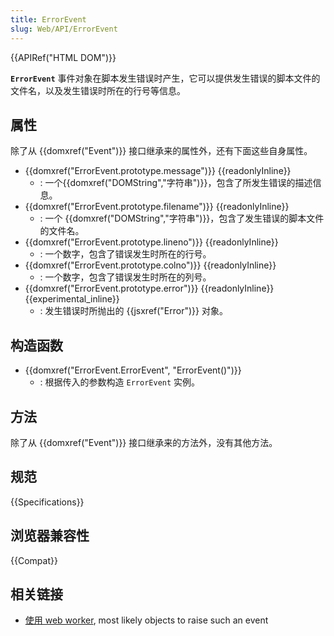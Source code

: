 ```yaml
---
title: ErrorEvent
slug: Web/API/ErrorEvent
---
```


{{APIRef("HTML DOM")}}

**`ErrorEvent`** 事件对象在脚本发生错误时产生，它可以提供发生错误的脚本文件的文件名，以及发生错误时所在的行号等信息。

## 属性

除了从 {{domxref("Event")}} 接口继承来的属性外，还有下面这些自身属性。

- {{domxref("ErrorEvent.prototype.message")}} {{readonlyInline}}
  - : 一个{{domxref("DOMString","字符串")}}，包含了所发生错误的描述信息。
- {{domxref("ErrorEvent.prototype.filename")}} {{readonlyInline}}
  - : 一个 {{domxref("DOMString","字符串")}}，包含了发生错误的脚本文件的文件名。
- {{domxref("ErrorEvent.prototype.lineno")}} {{readonlyInline}}
  - : 一个数字，包含了错误发生时所在的行号。
- {{domxref("ErrorEvent.prototype.colno")}} {{readonlyInline}}
  - : 一个数字，包含了错误发生时所在的列号。
- {{domxref("ErrorEvent.prototype.error")}} {{readonlyInline}} {{experimental_inline}}
  - : 发生错误时所抛出的 {{jsxref("Error")}} 对象。

## 构造函数

- {{domxref("ErrorEvent.ErrorEvent", "ErrorEvent()")}}
  - : 根据传入的参数构造 `ErrorEvent` 实例。

## 方法

除了从 {{domxref("Event")}} 接口继承来的方法外，没有其他方法。

## 规范

{{Specifications}}

## 浏览器兼容性

{{Compat}}

## 相关链接

- [使用 web worker](/zh-CN/docs/Web/Guide/Performance/Using_web_workers), most likely objects to raise such an event

